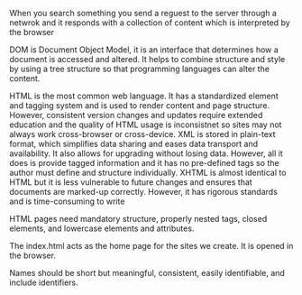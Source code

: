 <p>When you search something you send a reguest to the server through a netwrok and it responds with a collection of content which is interpreted by the browser<p>
<p>DOM is Document Object Model, it is an interface that determines how a document is accessed and altered. It helps to combine structure and style by using a tree structure so that programming languages can alter the content.</p>
<p>HTML is the most common web language. It has a standardized element and tagging system and is used to render content and page structure. However, consistent version changes and updates require extended education and the quality of HTML usage is inconsistnet so sites may not always work cross-browser or cross-device. XML is stored in plain-text format, which simplifies data sharing and eases data transport and availability. It also allows for upgrading without losing data. However, all it does is provide tagged information and it has no pre-defined tags so the author must define and structure individually. XHTML is almost identical to HTML but it is less vulnerable to future changes and ensures that documents are marked-up correctly. However, it has rigorous standards and is time-consuming to write</p>
<p>HTML pages need mandatory structure, properly nested tags, closed elements, and lowercase elements and attributes.</p>
<p>The index.html acts as the home page for the sites we create. It is opened in the browser.</p>
<p>Names should be short but meaningful, consistent, easily identifiable, and include identifiers.</p>
